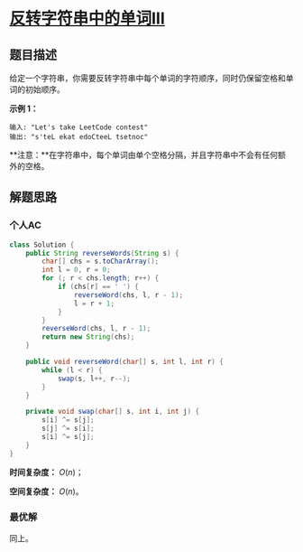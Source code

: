 # [反转字符串中的单词III](https://leetcode-cn.com/problems/reverse-words-in-a-string-iii/)

## 题目描述

给定一个字符串，你需要反转字符串中每个单词的字符顺序，同时仍保留空格和单词的初始顺序。

**示例 1：**

```
输入: "Let's take LeetCode contest"
输出: "s'teL ekat edoCteeL tsetnoc" 
```

**注意：**在字符串中，每个单词由单个空格分隔，并且字符串中不会有任何额外的空格。

## 解题思路

### 个人AC

```java
class Solution {
    public String reverseWords(String s) {
        char[] chs = s.toCharArray();
        int l = 0, r = 0;
        for (; r < chs.length; r++) {
            if (chs[r] == ' ') {
                reverseWord(chs, l, r - 1);
                l = r + 1;
            }
        }
        reverseWord(chs, l, r - 1);
        return new String(chs);
    }

    public void reverseWord(char[] s, int l, int r) {
        while (l < r) {
            swap(s, l++, r--);
        }
    }

    private void swap(char[] s, int i, int j) {
        s[i] ^= s[j];
        s[j] ^= s[i];
        s[i] ^= s[j];
    }
}
```

**时间复杂度：** $O(n)$；

**空间复杂度：** $O(n)$。

### 最优解

同上。